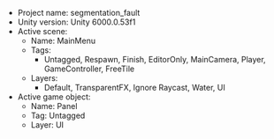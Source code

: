 <!-- UNITY CODE ASSIST INSTRUCTIONS START -->
- Project name: segmentation_fault
- Unity version: Unity 6000.0.53f1
- Active scene:
  - Name: MainMenu
  - Tags:
    - Untagged, Respawn, Finish, EditorOnly, MainCamera, Player, GameController, FreeTile
  - Layers:
    - Default, TransparentFX, Ignore Raycast, Water, UI
- Active game object:
  - Name: Panel
  - Tag: Untagged
  - Layer: UI
<!-- UNITY CODE ASSIST INSTRUCTIONS END -->